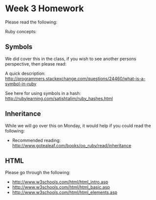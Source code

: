 # Week 3 Homework

Please read the following:

Ruby concepts:

## Symbols
We did cover this in the class, if you wish to see another persons perspective, then please read:

A quick description: http://programmers.stackexchange.com/questions/24460/what-is-a-symbol-in-ruby

See here for using symbols in a hash: http://rubylearning.com/satishtalim/ruby_hashes.html

## Inheritance 
While we will go over this on Monday, it would help if you could read the following:
* Recommended reading: http://www.gotealeaf.com/books/oo_ruby/read/inheritance

## HTML
Please go through the following:
* http://www.w3schools.com/html/html_intro.asp
* http://www.w3schools.com/html/html_basic.asp
* http://www.w3schools.com/html/html_elements.asp


